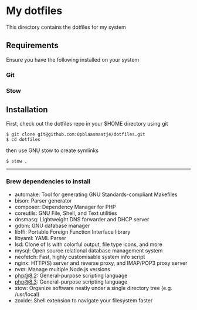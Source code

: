 # My dotfiles

This directory contains the dotfiles for my system

## Requirements

Ensure you have the following installed on your system

### Git

### Stow

## Installation

First, check out the dotfiles repo in your $HOME directory using git

```
$ git clone git@github.com:Opblaasmaatje/dotfiles.git
$ cd dotfiles
```

then use GNU stow to create symlinks

```
$ stow .
```

----

### Brew dependencies to install

- automake: Tool for generating GNU Standards-compliant Makefiles
- bison: Parser generator
- composer: Dependency Manager for PHP
- coreutils: GNU File, Shell, and Text utilities
- dnsmasq: Lightweight DNS forwarder and DHCP server
- gdbm: GNU database manager
- libffi: Portable Foreign Function Interface library
- libyaml: YAML Parser
- lsd: Clone of ls with colorful output, file type icons, and more
- mysql: Open source relational database management system
- neofetch: Fast, highly customisable system info script
- nginx: HTTP(S) server and reverse proxy, and IMAP/POP3 proxy server
- nvm: Manage multiple Node.js versions
- php@8.2: General-purpose scripting language
- php@8.3: General-purpose scripting language
- stow: Organize software neatly under a single directory tree (e.g. /usr/local)
- zoxide: Shell extension to navigate your filesystem faster
